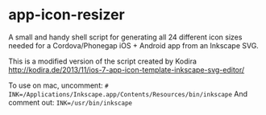 # app-icon-resizer
A small and handy shell script for generating all 24 different icon sizes needed for a Cordova/Phonegap iOS + Android app from an Inkscape SVG. 

This is a modified version of the script created by Kodira http://kodira.de/2013/11/ios-7-app-icon-template-inkscape-svg-editor/

To use on mac, uncomment:
<code># INK=/Applications/Inkscape.app/Contents/Resources/bin/inkscape</code>
And comment out:
<code>INK=/usr/bin/inkscape</code>
